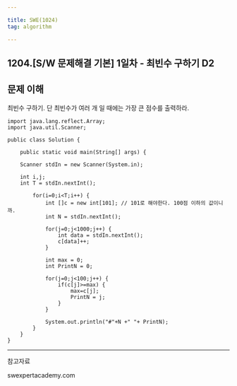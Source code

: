 ```yaml
---

title: SWE(1024)
tag: algorithm

---
```


## 1204.[S/W 문제해결 기본] 1일차 - 최빈수 구하기 D2

## 문제 이해

최빈수 구하기.
단 최빈수가 여러 개 일 때에는 가장 큰 점수를 출력하라.

```
import java.lang.reflect.Array;
import java.util.Scanner;

public class Solution {

	public static void main(String[] args) {
		
	Scanner stdIn = new Scanner(System.in);

	int i,j;
	int T = stdIn.nextInt();

		for(i=0;i<T;i++) {
			int []c = new int[101]; // 101로 해야한다. 100점 이하의 값이니까.
			int N = stdIn.nextInt();
			
			for(j=0;j<1000;j++) {
				int data = stdIn.nextInt();
				c[data]++;
			}
			
			int max = 0;
			int PrintN = 0;

			for(j=0;j<100;j++) {
				if(c[j]>=max) {
					max=c[j];
					PrintN = j;
				}		
			}
			
			System.out.println("#"+N +" "+ PrintN);
		}
	}
}
```







- - -
 
참고자료 

swexpertacademy.com
